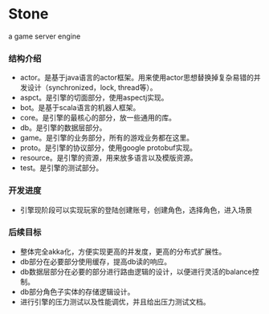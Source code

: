 Stone
=====

a game server engine


### 结构介绍 ###

- actor。是基于java语言的actor框架。用来使用actor思想替换掉复杂易错的并发设计（synchronized，lock, thread等）。
- aspct。是引擎的切面部分，使用aspectj实现。
- bot。是基于scala语言的机器人框架。
- core。是引擎的最核心的部分，放一些通用的库。
- db。是引擎的数据层部分。
- game。是引擎的业务部分，所有的游戏业务都在这里。
- proto。是引擎的协议部分，使用google protobuf实现。
- resource。是引擎的资源，用来放多语言以及模版资源。
- test。是引擎的测试部分。


### 开发进度 ###
- 引擎现阶段可以实现玩家的登陆创建账号，创建角色，选择角色，进入场景




### 后续目标 ###
- 整体完全akka化，方便实现更高的并发度，更高的分布式扩展性。
- db部分在必要部分使用缓存，提高db读的响应。
- db数据层部分在必要的部分进行路由逻辑的设计，以便进行灵活的balance控制。
- db部分角色子实体的存储逻辑设计。
- 进行引擎的压力测试以及性能调优，并且给出压力测试文档。